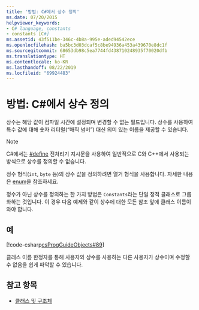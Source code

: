 ```yaml
---
title: '방법: C#에서 상수 정의'
ms.date: 07/20/2015
helpviewer_keywords:
- C# language, constants
- constants [C#]
ms.assetid: 43f511be-346c-4b8a-995e-aded94542ece
ms.openlocfilehash: ba5bc3d03dcaf5c8be94936a453a439670e8dc1f
ms.sourcegitcommit: 68653db98c5ea7744fd438710248935f70020dfb
ms.translationtype: HT
ms.contentlocale: ko-KR
ms.lasthandoff: 08/22/2019
ms.locfileid: "69924483"
---
```

# <a name="how-to-define-constants-in-c"></a>방법: C\#에서 상수 정의
상수는 해당 값이 컴파일 시간에 설정되며 변경할 수 없는 필드입니다. 상수를 사용하여 특수 값에 대해 숫자 리터럴(“매직 넘버”) 대신 의미 있는 이름을 제공할 수 있습니다.  
  
> [!NOTE]
> C#에서는 [#define](../../language-reference/preprocessor-directives/preprocessor-define.md) 전처리기 지시문을 사용하여 일반적으로 C와 C++에서 사용되는 방식으로 상수를 정의할 수 없습니다.  
  
 정수 형식(`int`, `byte` 등)의 상수 값을 정의하려면 열거 형식을 사용합니다. 자세한 내용은 [enum](../../language-reference/keywords/enum.md)을 참조하세요.  
  
 정수가 아닌 상수를 정의하는 한 가지 방법은 `Constants`라는 단일 정적 클래스로 그룹화하는 것입니다. 이 경우 다음 예제와 같이 상수에 대한 모든 참조 앞에 클래스 이름이 와야 합니다.  
  
## <a name="example"></a>예  
 [!code-csharp[csProgGuideObjects#89](~/samples/snippets/csharp/VS_Snippets_VBCSharp/csProgGuideObjects/CS/Objects.cs#89)]  
  
 클래스 이름 한정자를 통해 사용자와 상수를 사용하는 다른 사용자가 상수이며 수정할 수 없음을 쉽게 파악할 수 있습니다.  
  
## <a name="see-also"></a>참고 항목

- [클래스 및 구조체](./index.md)
